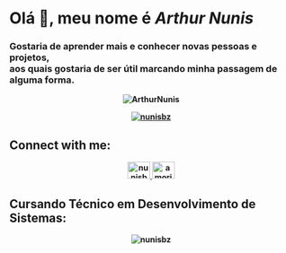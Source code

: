 # Olá 👋, meu nome é <b>_Arthur Nunis_
### Gostaria de aprender mais e conhecer novas pessoas e projetos,</br> aos quais gostaria de ser útil marcando minha passagem de alguma forma.

<p align="center">
  <img src="https://komarev.com/ghpvc/?username=nunisbz&label=Profile%20views&color=0e75b6&style=flat" alt="ArthurNunis" />
</p>

<p align="center">
  <a href="https://twitter.com/nunisbz" target="blank">
    <img src="https://img.shields.io/twitter/follow/nunisbz?logo=twitter&style=for-the-badge" alt="nunisbz" />
  </a>
</p>

<!-- ### Blogs posts -->
<!-- BLOG-POST-LIST:START -->
<!-- BLOG-POST-LIST:END -->

## Connect with me:
<p align="center">
  <a href="https://twitter.com/nunisbz" target="blank">
    <img src="https://www.vectorlogo.zone/logos/twitter/twitter-official.svg" alt="nunisbz" height="30" width="40" />
  </a>
  <a href="https://instagram.com/nunisbm?igshid=MzRlODBiNWFlZA==" target="blank">
    <img src="https://raw.githubusercontent.com/rahuldkjain/github-profile-readme-generator/master/src/images/icons/Social/instagram.svg" alt="amorimdanilo85" height="30" width="40" />
  </a>
</p>

## Cursando Técnico em Desenvolvimento de Sistemas:

<p align="center">
  <img src="https://github-readme-streak-stats.herokuapp.com/?user=nunisbz&" alt="nunisbz" />
</p>
